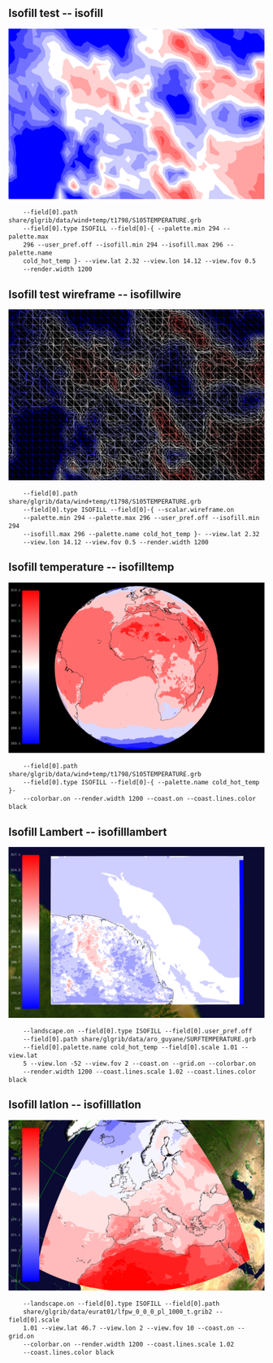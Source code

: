## Isofill test -- isofill
![](./share/glgrib/test/isofill/TEST_0000.png)

```
    --field[0].path share/glgrib/data/wind+temp/t1798/S105TEMPERATURE.grb 
    --field[0].type ISOFILL --field[0]-{ --palette.min 294 --palette.max 
    296 --user_pref.off --isofill.min 294 --isofill.max 296 --palette.name 
    cold_hot_temp }- --view.lat 2.32 --view.lon 14.12 --view.fov 0.5 
    --render.width 1200 
```
## Isofill test wireframe -- isofillwire
![](./share/glgrib/test/isofillwire/TEST_0000.png)

```
    --field[0].path share/glgrib/data/wind+temp/t1798/S105TEMPERATURE.grb 
    --field[0].type ISOFILL --field[0]-{ --scalar.wireframe.on 
    --palette.min 294 --palette.max 296 --user_pref.off --isofill.min 294 
    --isofill.max 296 --palette.name cold_hot_temp }- --view.lat 2.32 
    --view.lon 14.12 --view.fov 0.5 --render.width 1200 
```
## Isofill temperature -- isofilltemp
![](./share/glgrib/test/isofilltemp/TEST_0000.png)

```
    --field[0].path share/glgrib/data/wind+temp/t1798/S105TEMPERATURE.grb 
    --field[0].type ISOFILL --field[0]-{ --palette.name cold_hot_temp }- 
    --colorbar.on --render.width 1200 --coast.on --coast.lines.color black 
```
## Isofill Lambert -- isofilllambert
![](./share/glgrib/test/isofilllambert/TEST_0000.png)

```
    --landscape.on --field[0].type ISOFILL --field[0].user_pref.off 
    --field[0].path share/glgrib/data/aro_guyane/SURFTEMPERATURE.grb 
    --field[0].palette.name cold_hot_temp --field[0].scale 1.01 --view.lat 
    5 --view.lon -52 --view.fov 2 --coast.on --grid.on --colorbar.on 
    --render.width 1200 --coast.lines.scale 1.02 --coast.lines.color black 
```
## Isofill latlon -- isofilllatlon
![](./share/glgrib/test/isofilllatlon/TEST_0000.png)

```
    --landscape.on --field[0].type ISOFILL --field[0].path 
    share/glgrib/data/eurat01/lfpw_0_0_0_pl_1000_t.grib2 --field[0].scale 
    1.01 --view.lat 46.7 --view.lon 2 --view.fov 10 --coast.on --grid.on 
    --colorbar.on --render.width 1200 --coast.lines.scale 1.02 
    --coast.lines.color black 
```
